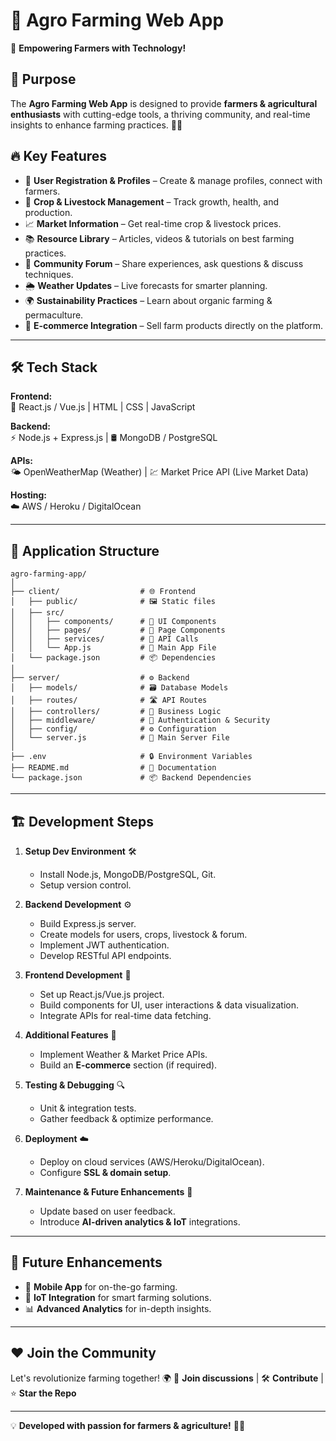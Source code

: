 # 🌱 Agro Farming Web App

🚀 **Empowering Farmers with Technology!**

## 🎯 Purpose
The **Agro Farming Web App** is designed to provide **farmers & agricultural enthusiasts** with cutting-edge tools, a thriving community, and real-time insights to enhance farming practices. 🌾🚜

## 🔥 Key Features

- 👤 **User Registration & Profiles** – Create & manage profiles, connect with farmers.
- 🌿 **Crop & Livestock Management** – Track growth, health, and production.
- 📈 **Market Information** – Get real-time crop & livestock prices.
- 📚 **Resource Library** – Articles, videos & tutorials on best farming practices.
- 💬 **Community Forum** – Share experiences, ask questions & discuss techniques.
- 🌦 **Weather Updates** – Live forecasts for smarter planning.
- 🌍 **Sustainability Practices** – Learn about organic farming & permaculture.
- 🛒 **E-commerce Integration** – Sell farm products directly on the platform.

---

## 🛠️ Tech Stack

**Frontend:**  
🎨 React.js / Vue.js | HTML | CSS | JavaScript

**Backend:**  
⚡ Node.js + Express.js | 🛢️ MongoDB / PostgreSQL

**APIs:**  
🌤 OpenWeatherMap (Weather) | 💹 Market Price API (Live Market Data)

**Hosting:**  
☁️ AWS / Heroku / DigitalOcean

---

## 📂 Application Structure

```
agro-farming-app/
│
├── client/                  # 🌐 Frontend
│   ├── public/              # 🖼️ Static files
│   ├── src/
│   │   ├── components/      # 🧩 UI Components
│   │   ├── pages/           # 📄 Page Components
│   │   ├── services/        # 🔌 API Calls
│   │   └── App.js           # 🔑 Main App File
│   └── package.json         # 📦 Dependencies
│
├── server/                  # ⚙️ Backend
│   ├── models/              # 🗃️ Database Models
│   ├── routes/              # 🛣️ API Routes
│   ├── controllers/         # 🧠 Business Logic
│   ├── middleware/          # 🔐 Authentication & Security
│   ├── config/              # ⚙️ Configuration
│   └── server.js            # 🚀 Main Server File
│
├── .env                     # 🔒 Environment Variables
├── README.md                # 📜 Documentation
└── package.json             # 📦 Backend Dependencies
```

---

## 🏗️ Development Steps

1. **Setup Dev Environment** 🛠️  
   - Install Node.js, MongoDB/PostgreSQL, Git.
   - Setup version control.

2. **Backend Development** ⚙️  
   - Build Express.js server.
   - Create models for users, crops, livestock & forum.
   - Implement JWT authentication.
   - Develop RESTful API endpoints.

3. **Frontend Development** 🎨  
   - Set up React.js/Vue.js project.
   - Build components for UI, user interactions & data visualization.
   - Integrate APIs for real-time data fetching.

4. **Additional Features** 🚀  
   - Implement Weather & Market Price APIs.
   - Build an **E-commerce** section (if required).

5. **Testing & Debugging** 🔍  
   - Unit & integration tests.
   - Gather feedback & optimize performance.

6. **Deployment** ☁️  
   - Deploy on cloud services (AWS/Heroku/DigitalOcean).
   - Configure **SSL & domain setup**.

7. **Maintenance & Future Enhancements** 🔄  
   - Update based on user feedback.
   - Introduce **AI-driven analytics & IoT** integrations.

---

## 🚀 Future Enhancements

- 📱 **Mobile App** for on-the-go farming.
- 🤖 **IoT Integration** for smart farming solutions.
- 📊 **Advanced Analytics** for in-depth insights.

---

## ❤️ Join the Community
Let's revolutionize farming together! 🌍 
👥 **Join discussions** | 🛠️ **Contribute** | ⭐ **Star the Repo**

---

💡 **Developed with passion for farmers & agriculture!** 🌾🚀
